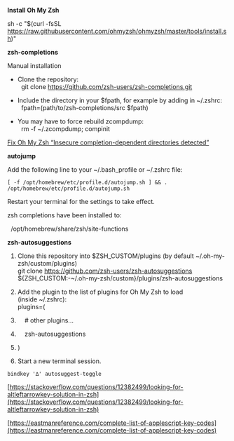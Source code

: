 **Install Oh My Zsh**

sh -c "$(curl -fsSL https://raw.githubusercontent.com/ohmyzsh/ohmyzsh/master/tools/install.sh)"

**zsh-completions**

Manual installation

-   Clone the repository:  
      git clone https://github.com/zsh-users/zsh-completions.git  
    
-   Include the directory in your $fpath, for example by adding in ~/.zshrc:  
      fpath=(path/to/zsh-completions/src $fpath)  
    
-   You may have to force rebuild zcompdump:  
      rm -f ~/.zcompdump; compinit  
    

[Fix Oh My Zsh “Insecure completion-dependent directories detected”](https://osxdaily.com/2021/12/29/fix-oh-my-zsh-insecure-completion-dependent-directories-detected/)

**autojump**

Add the following line to your ~/.bash_profile or ~/.zshrc file:

```shell
[ -f /opt/homebrew/etc/profile.d/autojump.sh ] && . /opt/homebrew/etc/profile.d/autojump.sh
```


Restart your terminal for the settings to take effect.


zsh completions have been installed to:

  /opt/homebrew/share/zsh/site-functions

**zsh-autosuggestions**

1.  Clone this repository into $ZSH_CUSTOM/plugins (by default ~/.oh-my-zsh/custom/plugins)  
    git clone https://github.com/zsh-users/zsh-autosuggestions ${ZSH_CUSTOM:-~/.oh-my-zsh/custom}/plugins/zsh-autosuggestions  
    
2.  Add the plugin to the list of plugins for Oh My Zsh to load (inside ~/.zshrc):  
    plugins=( 
3.      # other plugins...
4.      zsh-autosuggestions
5.  )  
      
    
6.  Start a new terminal session.  
    

`bindkey '∆' autosuggest-toggle`


[https://stackoverflow.com/questions/12382499/looking-for-altleftarrowkey-solution-in-zsh](https://stackoverflow.com/questions/12382499/looking-for-altleftarrowkey-solution-in-zsh)

[https://eastmanreference.com/complete-list-of-applescript-key-codes](https://eastmanreference.com/complete-list-of-applescript-key-codes)